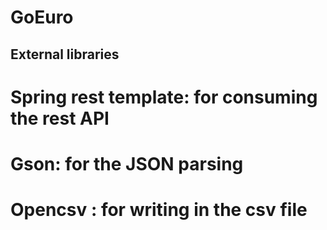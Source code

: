 GoEuro
======
## External libraries 
# Spring rest template: for consuming the rest API
# Gson: for the JSON parsing
# Opencsv : for writing in the csv file

